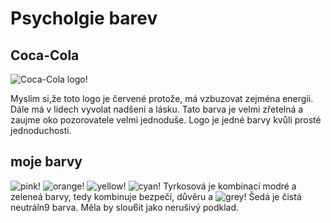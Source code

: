 # Psycholgie barev
## Coca-Cola

![Coca-Cola logo!](https://external-content.duckduckgo.com/iu/?u=https%3A%2F%2Flogo-marque.com%2Fwp-content%2Fuploads%2F2020%2F08%2FCoca-Cola-Logo.png&f=1&nofb=1&ipt=a3698f51d5334f31679e3c072cde7f04e09f165c0b6482b37df131026237491f&ipo=images)

Myslím si,že toto  logo je červené protože, má vzbuzovat zejména energii. Dále má v lidech vyvolat nadšení a lásku. Tato barva je velmi zřetelná a zaujme oko pozorovatele velmi jednoduše. Logo je jedné barvy kvůli prosté jednoduchosti.

## moje barvy

![pink!](https://placehold.co/120x80/EF3D59/FFF)
![orange!](https://placehold.co/600x400/E17A47/FFF)
![yellow!](https://placehold.co/600x400/EFC958/FFF)
![cyan!](https://placehold.co/600x400/4AB19D/FFF)
Tyrkosová je kombinací modré a zeleneá barvy, tedy kombinuje bezpečí, důvěru a 
![grey!](https://placehold.co/600x400/344E5C/FFF)
Šedá je čistá neutráln9 barva. Měla by slou6it jako nerušivý podklad.

